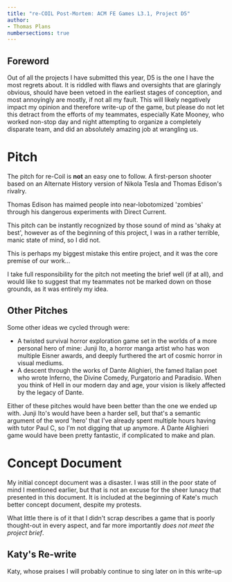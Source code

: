 ```yaml
---
title: "re-COIL Post-Mortem: ACM FE Games L3.1, Project D5" 
author:
- Thomas Plans
numbersections: true
---
```


## Foreword
Out of all the projects I have submitted this year, D5 is the one I have the most regrets about. It is riddled with flaws and oversights that are glaringly obvious, should have been vetoed in the earliest stages of conception, and most annoyingly are mostly, if not all my fault. This will likely negatively impact my opinion and therefore write-up of the game, but please do not let this detract from the efforts of my teammates, especially Kate Mooney, who worked non-stop day and night attempting to organize a completely disparate team, and did an absolutely amazing job at wrangling us.

# Pitch
The pitch for re-Coil is **not** an easy one to follow. A first-person shooter based on an Alternate History version of Nikola Tesla and Thomas Edison's rivalry.

Thomas Edison has maimed people into near-lobotomized 'zombies' through his dangerous experiments with Direct Current.

This pitch can be instantly recognized by those sound of mind as 'shaky at best', however as of the beginning of this project, I was in a rather terrible, manic state of mind, so I did not.

This is perhaps my biggest mistake this entire project, and it was the core premise of our work...

I take full responsibility for the pitch not meeting the brief well (if at all), and would like to suggest that my teammates not be marked down on those grounds, as it was entirely my idea.

## Other Pitches
Some other ideas we cycled through were:
- A twisted survival horror exploration game set in the worlds of a more personal hero of mine: Junji Ito, a horror manga artist who has won multiple Eisner awards, and deeply furthered the art of cosmic horror in visual mediums.
- A descent through the works of Dante Alighieri, the famed Italian poet who wrote Inferno, the Divine Comedy, Purgatorio and Paradisio. When you think of Hell in our modern day and age, your vision is likely affected by the legacy of Dante.

Either of these pitches would have been better than the one we ended up with. Junji Ito's would have been a harder sell, but that's a semantic argument of the word 'hero' that I've already spent multiple hours having with tutor Paul C, so I'm not digging that up anymore. A Dante Alighieri game would have been pretty fantastic, if complicated to make and plan.

# Concept Document
My initial concept document was a disaster. I was still in the poor state of mind I mentioned earlier, but that is not an excuse for the sheer lunacy that presented in this document. It is included at the beginning of Kate's much better concept document, despite my protests.

What little there is of it that I didn't scrap describes a game that is poorly thought-out in every aspect, and far more importantly *does not meet the project brief*.

## Katy's Re-write
Katy, whose praises I will probably continue to sing later on in this write-up